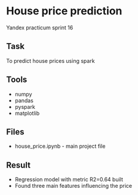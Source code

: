 #  House price prediction
Yandex practicum sprint 16

## Task
To predict house prices using spark

## Tools 
- numpy
- pandas 
- pyspark
- matplotlib 

## Files
- house_price.ipynb  - main project file

## Result
- Regression model with metric R2=0.64 built
- Found three main features influencing the price
